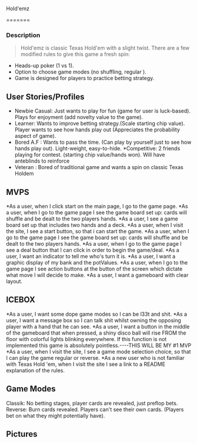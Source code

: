  Hold'emz

 =======
 ### Description
 > Hold'emz is classic Texas Hold'em with a slight twist. There are a few modified rules to give this game a fresh spin:
 * Heads-up poker (1 vs 1).
 * Option to choose game modes (no shuffling, regular ).
 * Game is designed for players to practice betting strategy.

 User Stories/Profiles
 ------------
 * Newbie Casual: Just wants to play for fun (game for user is luck-based).
 Plays for enjoyment (add novelty value to the game).
 * Learner: Wants to improve betting strategy.(Scale starting chip value). Player wants to see how hands play out (Appreciates the probability aspect of game).
 * Bored A.F : Wants to pass the time. (Can play by yourself just to see how hands play out). Light-weight, easy-to-hide.
 *Competitive: 2 friends playing for contest. (starting chip value/hands won). Will have anteblinds to reinforce
 * Veteran : Bored of traditional game and wants a spin on classic Texas Holdem

MVPS
------
*As a user, when I click start on the main page, I go to the game page.
*As a user, when I go to the game page I see the game board set up: cards will shuffle and be dealt to the two players hands.
*As a user, I see a game board set up that includes two hands and a deck.
*As a user, when I visit the site, I see a start button, so that i can start the game.
*As a user, when I go to the game page I see the game board set up: cards will shuffle and be dealt to the two players hands.
*As a user, when I go to the game page I see a deal button that I can click in order to begin the game/deal.
*As a user, I want an indicator to tell me who's turn it is.
*As a user, I want a graphic display of my bank and the potValues.
*As a user, when I go to the game page I see action buttons at the button of the screen which dictate what move I will decide to make.
*As a user, I want a gameboard with clear layout.


ICEBOX
------
*As a user, I want some dope game modes so I can be l33t and shit.
*As a user, I want a message box so I can talk shit whilst owning the opposing player with a hand that he can see.
*As a user, I want a button in the middle of the gameboard that when pressed, a shiny disco ball will rise FROM the floor with colorful lights blinking everywhere. If this function is not implemented this game is absolutely pointless.----THIS WILL BE MY #1 MVP
*As a user, when I visit the site, I see a game mode selection choice, so that I can play the game regular or reverse.
*As a new user who is not familiar with Texas Hold 'em, when I visit the site I see a link to a README explanation of the rules.




Game Modes
----------
Classik: No betting stages, player cards are revealed, just preflop bets.
Reverse: Burn cards revealed. Players can't see their own cards. (Players bet on what they might potentially have).

Pictures
--------
